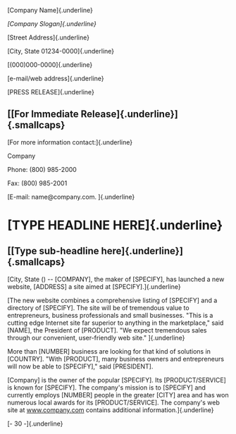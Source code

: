 [Company Name]{.underline}

*[Company Slogan]{.underline}*

[Street Address]{.underline}

[City, State 01234-0000]{.underline}

[(000)000-0000]{.underline}

[e-mail/web address]{.underline}

[PRESS RELEASE]{.underline}

## [[For Immediate Release]{.underline}]{.smallcaps}

[For more information contact:]{.underline}

Company

Phone: (800) 985-2000

Fax: (800) 985-2001

[E-mail: name\@company.com. ]{.underline}

# [TYPE HEADLINE HERE]{.underline}

## [[Type sub-headline here]{.underline}]{.smallcaps}

[City, State () -- \[COMPANY\], the maker of \[SPECIFY\], has launched a
new website, \[ADDRESS\] a site aimed at \[SPECIFY\].]{.underline}

[The new website combines a comprehensive listing of \[SPECIFY\] and a
directory of \[SPECIFY\]. The site will be of tremendous value to
entrepreneurs, business professionals and small businesses. "This is a
cutting edge Internet site far superior to anything in the marketplace,"
said \[NAME\], the President of \[PRODUCT\]. "We expect tremendous sales
through our convenient, user-friendly web site." ]{.underline}

More than \[NUMBER\] business are looking for that kind of solutions in
\[COUNTRY\]. "With \[PRODUCT\], many business owners and entrepreneurs
will now be able to \[SPECIFY\]," said \[PRESIDENT\].

[Company\] is the owner of the popular \[SPECIFY\]. Its
\[PRODUCT/SERVICE\] is known for \[SPECIFY\]. The company's mission is
to \[SPECIFY\] and currently employs \[NUMBER\] people in the greater
\[CITY\] area and has won numerous local awards for its
\[PRODUCT/SERVICE\]. The company's web site at www.company.com contains
additional information.]{.underline}

[- 30 -]{.underline}
